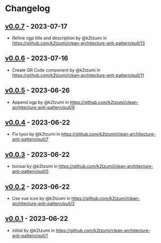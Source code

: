 # Changelog

## [v0.0.7](https://github.com/k2tzumi/clean-architecture-anti-pattern/compare/v0.0.6...v0.0.7) - 2023-07-17
- Refine ogp tilte and description by @k2tzumi in https://github.com/k2tzumi/clean-architecture-anti-pattern/pull/13

## [v0.0.6](https://github.com/k2tzumi/clean-architecture-anti-pattern/compare/v0.0.5...v0.0.6) - 2023-07-16
- Create QR Code component by @k2tzumi in https://github.com/k2tzumi/clean-architecture-anti-pattern/pull/11

## [v0.0.5](https://github.com/k2tzumi/clean-architecture-anti-pattern/compare/v0.0.4...v0.0.5) - 2023-06-26
- Append ogp by @k2tzumi in https://github.com/k2tzumi/clean-architecture-anti-pattern/pull/9

## [v0.0.4](https://github.com/k2tzumi/clean-architecture-anti-pattern/compare/v0.0.3...v0.0.4) - 2023-06-22
- Fix tyoo by @k2tzumi in https://github.com/k2tzumi/clean-architecture-anti-pattern/pull/7

## [v0.0.3](https://github.com/k2tzumi/clean-architecture-anti-pattern/compare/v0.0.2...v0.0.3) - 2023-06-22
- bonsai by @k2tzumi in https://github.com/k2tzumi/clean-architecture-anti-pattern/pull/5

## [v0.0.2](https://github.com/k2tzumi/clean-architecture-anti-pattern/compare/v0.0.1...v0.0.2) - 2023-06-22
- Use vue icon by @k2tzumi in https://github.com/k2tzumi/clean-architecture-anti-pattern/pull/3

## [v0.0.1](https://github.com/k2tzumi/clean-architecture-anti-pattern/commits/v0.0.1) - 2023-06-22
- initial by @k2tzumi in https://github.com/k2tzumi/clean-architecture-anti-pattern/pull/1
